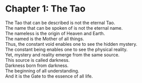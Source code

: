 # Chapter 1: The Tao

The Tao that can be described is not the eternal Tao.  
The name that can be spoken of is not the eternal name.  
The nameless is the origin of Heaven and Earth.  
The named is the Mother of all things.  
Thus, the constant void enables one to see the hidden mystery.  
The constant being enables one to see the physical reality.  
Yet, mystery and reality emerge from the same source.  
This source is called darkness.  
Darkness born from darkness.  
The beginning of all understanding.  
And it is the Gate to the essence of all life.
